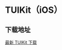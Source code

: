 # TUIKit（iOS）

## 下载地址

[最新 TUIKit 下载](https://imsdk-1252463788.cos.ap-guangzhou.myqcloud.com/4.6.1/TIM_SDK_TUIKIT_iOS_latest_framework.zip)
